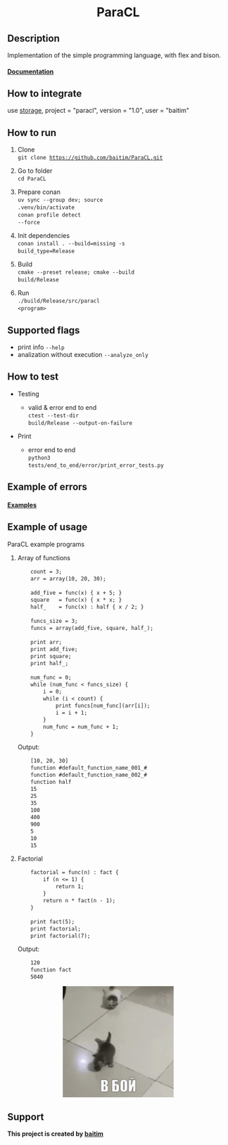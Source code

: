<h1 align="center">ParaCL</h1>

## Description

 Implementation of the simple programming language, with flex and bison.<br>
 #### [Documentation](https://github.com/baitim/ParaCL/tree/main/docs/ParaCL.pdf)

## How to integrate
 
 use [storage](https://github.com/baitim/ConanPackages), project = "paracl", version = "1.0", user = "baitim"

## How to run

1. Clone <br>
    <code>git clone https://github.com/baitim/ParaCL.git</code>

2. Go to folder <br>
    <code>cd ParaCL</code>

3. Prepare conan <br>
    <code>uv sync --group dev; source .venv/bin/activate</code><br>
    <code>conan profile detect --force</code>

4. Init dependencies <br>
    <code>conan install . --build=missing -s build_type=Release</code>

5. Build <br>
    <code>cmake --preset release; cmake --build build/Release</code>

6. Run <br>
    <code>./build/Release/src/paracl \<program\></code>

## Supported flags
* print info <code>--help</code>
* analization without execution <code>--analyze_only</code>

## How to test

* Testing
    - valid & error end to end <br>
        <code>ctest --test-dir build/Release --output-on-failure</code>

* Print
    - error end to end <br>
        <code>python3 tests/end_to_end/error/print_error_tests.py</code>

## Example of errors
#### [Examples](https://github.com/baitim/ParaCL/tree/main/images/errors.png)

## Example of usage
ParaCL example programs
1) Array of functions
    ```
        count = 3;
        arr = array(10, 20, 30);

        add_five = func(x) { x + 5; }
        square   = func(x) { x * x; }
        half_    = func(x) : half { x / 2; }

        funcs_size = 3;
        funcs = array(add_five, square, half_);

        print arr;
        print add_five;
        print square;
        print half_;

        num_func = 0;
        while (num_func < funcs_size) {
            i = 0;
            while (i < count) {
                print funcs[num_func](arr[i]);
                i = i + 1;
            }
            num_func = num_func + 1;
        }
    ```
    Output:
    ```
        [10, 20, 30]
        function #default_function_name_001_#
        function #default_function_name_002_#
        function half
        15
        25
        35
        100
        400
        900
        5
        10
        15
    ```

2) Factorial
    ```
        factorial = func(n) : fact {
            if (n <= 1) {
                return 1;
            }
            return n * fact(n - 1);
        }

        print fact(5);
        print factorial;
        print factorial(7);
    ```
    Output:
    ```
        120
        function fact
        5040
    ```

<p align="center"><img src="https://github.com/baitim/ParaCL/blob/main/images/cat.gif" width="50%"></p>

## Support
**This project is created by [baitim](https://t.me/bai_tim)**